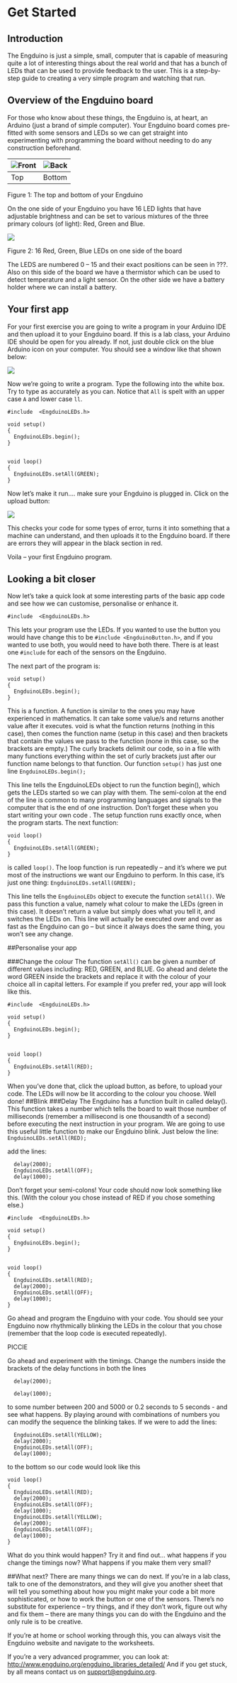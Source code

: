 # Get Started

## Introduction
The Engduino is just a simple, small, computer that is capable of measuring quite a lot of interesting things about the real world and that has a bunch of LEDs that can be used to provide feedback to the user. This is a step-by-step guide to creating a very simple program and watching that run. 


## Overview of the Engduino board
For those who know about these things, the Engduino is, at heart, an Arduino (just a brand of simple computer). Your Engduino board comes pre-fitted with some sensors and LEDs so we can get straight into experimenting with programming the board without needing to do any construction beforehand.


| ![Front ](front.JPG) | ![Back](back.JPG)|
|---|---|
| Top | Bottom |


Figure 1: The top and bottom of your Engduino
 

On the one side of your Engduino you have 16 LED lights that have adjustable brightness and can be set to various mixtures of the three primary colours (of light): Red, Green and Blue.
 

![](engduino.jpg)


Figure 2:  16 Red, Green, Blue LEDs on one side of the board


The LEDS are numbered 0 – 15 and their exact positions can be seen in ???. Also on this side of the board we have a thermistor which can be used to detect temperature and a light sensor. On the other side we have a battery holder where we can install a battery. 

## Your first app
For your first exercise you are going to write a program in your Arduino IDE and then upload it to your Engduino board. If this is a lab class, your Arduino IDE should be open for you already. If not, just double click on the blue Arduino icon on your computer. You should see a window like that shown below:



![](ide.png)

Now we’re going to write a program. Type the following into the white box. Try to type as accurately as you can. Notice that ```All``` is spelt with an upper case ```A``` and lower case ```ll```.

```
#include  <EngduinoLEDs.h>

void setup()
{
  EngduinoLEDs.begin();
}


void loop()
{
  EngduinoLEDs.setAll(GREEN);
}

```
Now let’s make it run…. make sure your Engduino is plugged in. Click on the upload button:


![](ide1.jpg)


This checks your code for some types of error, turns it into something that a machine can understand, and then uploads it to the Engduino board. If there are errors they will appear in the black section in red.

Voila – your first Engduino program.


## Looking a bit closer
Now let’s take a quick look at some interesting parts of the basic app code and see how we can customise, personalise or enhance it.

```#include  <EngduinoLEDs.h>```

This lets your program use the LEDs. If you wanted to use the button you would have change this to be ```#include <EngduinoButton.h>```, and if you wanted to use both, you would need to have both there. There is at least one ```#include``` for each of the sensors on the Engduino.

The next part of the program is:

```
void setup()
{
  EngduinoLEDs.begin();
}
```

This is a function. A function is similar to the ones you may have experienced in mathematics. It can take some value/s and returns another value after it executes. void is what the function returns (nothing in this case), then comes the function name (setup in this case) and then brackets that contain the values we pass to the function (none in this case, so the brackets are empty.) The curly brackets delimit our code, so in a file with many functions everything within the set of curly brackets just after our function name belongs to that function. Our function ```setup()``` has just one line ```EngduinoLEDs.begin();```

This line tells the EngduinoLEDs object to run the function begin(), which gets the LEDs started so we can play with them. The semi-colon at the end of the line is common to many programming languages and signals to the computer that is the end of one instruction. Don’t forget these when you start writing your own code . The setup function runs exactly once, when the program starts.
The next function:
```
void loop()
{
  EngduinoLEDs.setAll(GREEN);
}
```

is called ```loop()```. The loop function is run repeatedly – and it’s where we put most of the instructions we want our Engduino to perform. In this case, it’s just one thing: ```EngduinoLEDs.setAll(GREEN);```

This line tells the ```EngduinoLEDs``` object to execute the function ```setAll()```. We pass this function a value, namely what colour to make the LEDs (green in this case). It doesn’t return a value but simply does what you tell it, and switches the LEDs on.
This line will actually be executed over and over as fast as the Engduino can go  – but since it always does the same thing, you won’t see any change.

##Personalise your app

###Change the colour
The function ```setAll()``` can be given a number of different values including: RED, GREEN, and BLUE. Go ahead and delete the word GREEN inside the brackets and replace it with the colour of your choice all in capital letters. For example if you prefer red, your app will look like this.

```
#include  <EngduinoLEDs.h>

void setup()
{
  EngduinoLEDs.begin();
}


void loop()
{
  EngduinoLEDs.setAll(RED);
}
```
When you’ve done that, click the upload button, as before, to upload your code. The LEDs will now be lit according to the colour you choose. Well done!
##Blink
###Delay
The Engduino has a function built in called delay(). This function takes a number which tells the board to wait those number of milliseconds (remember a millisecond is one thousandth of a second) before executing the next instruction in your program. We are going to use this useful little function to make our Engduino blink.
Just below the line: ```EngduinoLEDs.setAll(RED);```

add the lines:
```
  delay(2000);
  EngduinoLEDs.setAll(OFF);
  delay(1000);
```
Don’t forget your semi-colons! Your code should now look something like this.  (With the colour you chose instead of RED if you chose something else.)
```
#include  <EngduinoLEDs.h>

void setup()
{
  EngduinoLEDs.begin();
}


void loop()
{
  EngduinoLEDs.setAll(RED);
  delay(2000);
  EngduinoLEDs.setAll(OFF);
  delay(1000);
}
```
Go ahead and program the Engduino with your code. You should see your Engduino now rhythmically blinking the LEDs in the colour that you chose (remember that the loop code is executed repeatedly).


PICCIE

Go ahead and experiment with the timings. Change the numbers inside the brackets of the delay functions in both the lines
```
  delay(2000);

  delay(1000);
```

to some number between 200 and 5000 or 0.2 seconds to 5 seconds - and see what happens. By playing around with combinations of numbers you can modify the sequence the blinking takes.
If we were to add the lines:
```
  EngduinoLEDs.setAll(YELLOW);
  delay(2000);
  EngduinoLEDs.setAll(OFF);
  delay(1000);
```
to the bottom so our code would look like this
```
void loop()
{
  EngduinoLEDs.setAll(RED);
  delay(2000);
  EngduinoLEDs.setAll(OFF);
  delay(1000);
  EngduinoLEDs.setAll(YELLOW);
  delay(2000);
  EngduinoLEDs.setAll(OFF);
  delay(1000);
}
```

What do you think would happen? Try it and find out… what happens if you change the timings now? What happens if you make them very small?

##What next?
There are many things we can do next. If you’re in a lab class, talk to one of the demonstrators, and they will give you another sheet that will tell you something about how you might make your code a bit more sophisticated, or how to work the button or one of the sensors. There’s no substitute for experience – try things, and if they don’t work, figure out why and fix them – there are many things you can do with the Engduino and the only rule is to be creative.

If you’re at home or school working through this, you can always visit the Engduino website and navigate to the worksheets.

If you’re a very advanced programmer, you can look at:
http://www.engduino.org/engduino_libraries_detailed/
And if you get stuck, by all means contact us on support@engduino.org.


